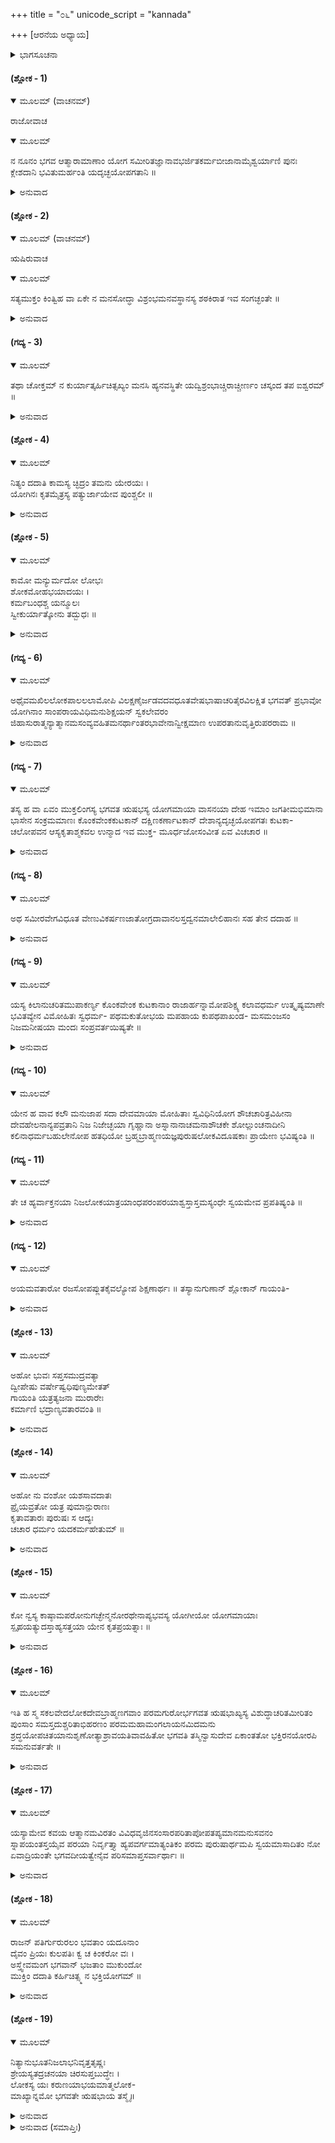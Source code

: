 +++
title = "೦೬"
unicode_script = "kannada"

+++
[ಆರನೆಯ ಅಧ್ಯಾಯ]



<details><summary>ಭಾಗಸೂಚನಾ</summary>

ಋಷಭದೇವರ ದೇಹತ್ಯಾಗ
</details>

#### (ಶ್ಲೋಕ - 1)


<details open><summary>ಮೂಲಮ್ (ವಾಚನಮ್)</summary>

ರಾಜೋವಾಚ
</details>

<details open><summary>ಮೂಲಮ್</summary>

ನ ನೂನಂ ಭಗವ ಆತ್ಮಾರಾಮಾಣಾಂ ಯೋಗ ಸಮೀರಿತಜ್ಞಾನಾವಭರ್ಜಿತಕರ್ಮಬೀಜಾನಾಮೈಶ್ವರ್ಯಾಣಿ ಪುನಃ ಕ್ಲೇಶದಾನಿ ಭವಿತುಮರ್ಹಂತಿ ಯದೃಚ್ಛಯೋಪಗತಾನಿ  ॥
</details>

<details><summary>ಅನುವಾದ</summary>

ರಾಜಾ ಪರೀಕ್ಷಿತನು — ಕೇಳಿದನು ಮುನಿವರ್ಯರೇ! ಯೋಗರೂಪವಾದ ವಾಯುವಿನ ಮೂಲಕ ಪ್ರಜ್ವಲಿತ ವಾದ ಜ್ಞಾನಾಗ್ನಿಯಿಂದ ರಾಗಾದಿ ಕರ್ಮಬೀಜಗಳು ಸುಟ್ಟು ಹೋಗಿರುವಂತಹ ಆತ್ಮಾರಾಮ ಮುನಿಗಳಿಗೆ ದೈವವಶಾತ್ ಸ್ವತಃ ಅಣಿಮಾದಿ ಸಿದ್ಧಿಗಳು ದೊರಕಿದರೆ, ಅವು ಅವರಿಗೆ ರಾಗ-ದ್ವೇಷಾದಿ ಕ್ಲೇಶಗಳಿಗೆ ಕಾರಣಗಳಾಗುವುದೇ ಇಲ್ಲ. ಹಾಗಿರುವಾಗ ಭಗವಾನ್ ಋಷಭದೇವರು ಅವನ್ನು ಏಕೆ ಸ್ವೀಕರಿಸಲಿಲ್ಲ? ॥1॥
</details>

#### (ಶ್ಲೋಕ - 2)


<details open><summary>ಮೂಲಮ್ (ವಾಚನಮ್)</summary>

ಋಷಿರುವಾಚ
</details>

<details open><summary>ಮೂಲಮ್</summary>

ಸತ್ಯಮುಕ್ತಂ ಕಿಂತ್ವಿಹ ವಾ ಏಕೇ ನ ಮನಸೋದ್ಧಾ ವಿಶ್ರಂಭಮನವಸ್ಥಾನಸ್ಯ ಶಠಕಿರಾತ ಇವ ಸಂಗಚ್ಛಂತೇ ॥
</details>

<details><summary>ಅನುವಾದ</summary>

ಶ್ರೀಶುಕಮಹಾಮುನಿಗಳು ಹೇಳುತ್ತಾರೆ — ರಾಜೇಂದ್ರನೇ! ನೀನು ಹೇಳಿರುವುದು ಸರಿಯಾಗಿದೆ. ಆದರೆ ಧೂರ್ತನಾದ ಬೇಡನು ಮೃಗಗಳು ತನ್ನ ಬಲೆಯಲ್ಲಿ ಬಂದು ಬಿದ್ದು ತನ್ನ ಹಿಡಿತದಲ್ಲಿದ್ದರೂ ಅವುಗಳ ಮೇಲೆ ಭರವಸೆಯನ್ನು ಇಡುವುದಿಲ್ಲ; ಹಾಗೆಯೇ ಬುದ್ಧಿವಂತರಾದವರು ಈ ಚಂಚಲವಾದ ಚಿತ್ತದ ಮೇಲೆ ಭರವಸೆಯನ್ನಿಡುವುದಿಲ್ಲ. ॥2॥
</details>

#### (ಗದ್ಯ - 3)


<details open><summary>ಮೂಲಮ್</summary>

ತಥಾ ಚೋಕ್ತಮ್ ನ ಕುರ್ಯಾತ್ಕರ್ಹಿಚಿತ್ಸಖ್ಯಂ ಮನಸಿ ಹ್ಯನವಸ್ಥಿತೇ ಯದ್ವಿಶ್ರಂಭಾಚ್ಚಿರಾಚ್ಚೀರ್ಣಂ ಚಸ್ಕಂದ ತಪ ಐಶ್ವರಮ್ ॥
</details>

<details><summary>ಅನುವಾದ</summary>

ಈ ಪ್ರಸಿದ್ಧವಾದ ಶ್ಲೋಕಗಳು ಇದೇ ಅಭಿಪ್ರಾಯವನ್ನು ಸಾರುತ್ತಿವೆ ಈ ಚಂಚಲವಾದ ಚಿತ್ತದಲ್ಲಿ ಎಂದಿಗೂ ಸ್ನೇಹ-ನಂಬಿಕೆ ಗಳನ್ನಿಡಬಾರದು. ಇದರಲ್ಲಿ ನಂಬಿಕೆಯನ್ನಿಟ್ಟಿದ್ದರಿಂದಲೇ ಬಹುಮಂದಿ ಯೋಗೀಶ್ವರರು ತಾವು ಚಿರಕಾಲದಿಂದ ಸಂಪಾದಿಸಿದ್ದ ತಪಸ್ಸನ್ನು ಕಳಕೊಂಡರು. ಅವರ ತಪಶ್ಶಕ್ತಿಯು ಕ್ಷಯಹೊಂದಿತು. ॥3॥
</details>

#### (ಶ್ಲೋಕ - 4)


<details open><summary>ಮೂಲಮ್</summary>

ನಿತ್ಯಂ ದದಾತಿ ಕಾಮಸ್ಯ ಚ್ಛಿದ್ರಂ ತಮನು ಯೇರಯಃ ।  
ಯೋಗಿನಃ ಕೃತಮೈತ್ರಸ್ಯ ಪತ್ಯುರ್ಜಾಯೇವ ಪುಂಶ್ಚಲೀ ॥
</details>

<details><summary>ಅನುವಾದ</summary>

ವ್ಯಭಿಚಾರಿಣಿಯಾದ ಹೆಂಗಸು ಜಾರಪುರುಷರಿಗೆ ಅವಕಾಶಕೊಟ್ಟು ತನ್ನಲ್ಲಿ ನಂಬಿಕೆಯ ನ್ನಿಟ್ಟಿರುವ ಪತಿಯನ್ನು ಅವರ ಮೂಲಕ ಕೊಲ್ಲಿಸುವಂತೆಯೇ ಯೋಗಿಯು ತನ್ನ ಮನಸ್ಸಿನ ಮೇಲೆ ವಿಶ್ವಾಸವನ್ನಿಟ್ಟರೆ ಆ ಮನಸ್ಸು ಕಾಮಕ್ಕೂ, ಅದರ ಜೊತೆಗಾರರಾದ ಕ್ರೋಧವೇ ಮುಂತಾದವುಗಳು ಆ ಯೋಗಿಯ ಮೇಲೆ ಆಕ್ರಮಣ ಮಾಡಲು ಅವಕಾಶವನ್ನು ಕಲ್ಪಿಸಿಕೊಟ್ಟ ಅವನನ್ನು ನಷ್ಟ- ಭ್ರಷ್ಟನನ್ನಾಗಿ ಮಾಡುತ್ತದೆ. ॥4॥
</details>

#### (ಶ್ಲೋಕ - 5)


<details open><summary>ಮೂಲಮ್</summary>

ಕಾಮೋ ಮನ್ಯುರ್ಮದೋ ಲೋಭಃ  
ಶೋಕಮೋಹಭಯಾದಯಃ ।  
ಕರ್ಮಬಂಧಶ್ಚ ಯನ್ಮೂಲಃ  
ಸ್ವೀಕುರ್ಯಾತ್ಕೋನು ತದ್ಬುಧಃ ॥
</details>

<details><summary>ಅನುವಾದ</summary>

ಕಾಮ-ಕ್ರೋಧ- ಮದ-ಲೋಭ-ಶೋಕ-ಮೋಹ ಮತ್ತು ಭಯಗಳೇ ಮುಂತಾದ ಶತ್ರುಗಳಿಗೂ ಮತ್ತು ಕರ್ಮಬಂಧನಕ್ಕೂ ಈ ಮನಸ್ಸೇ ಮೂಲವಾದುದು. ಇದರ ಮೇಲೆ ಯಾವುದೇ ಬುದ್ಧಿವಂತನು ಭರವಸೆಯನ್ನಿಡಬಾರದು. ॥5॥
</details>

#### (ಗದ್ಯ - 6)


<details open><summary>ಮೂಲಮ್</summary>

ಅಥೈವಮಖಿಲಲೋಕಪಾಲಲಲಾಮೋಪಿ ವಿಲಕ್ಷಣೈರ್ಜಡವದವಧೂತವೇಷಭಾಷಾಚರಿತೈರವಿಲಕ್ಷಿತ ಭಗವತ್ ಪ್ರಭಾವೋ ಯೋಗಿನಾಂ ಸಾಂಪರಾಯವಿಧಿಮನುಶಿಕ್ಷಯನ್ ಸ್ವಕಲೇವರಂ ಜಿಹಾಸುರಾತ್ಮನ್ಯಾತ್ಮಾನಮಸಂವ್ಯವಹಿತಮನರ್ಥಾಂತರಭಾವೇನಾನ್ವೀಕ್ಷಮಾಣ ಉಪರತಾನುವೃತ್ತಿರುಪರರಾಮ ॥
</details>

<details><summary>ಅನುವಾದ</summary>

ಇದರಿಂದಲೇ ಭಗವಾನ್ ಋಷಭದೇವರು ಇಂದ್ರಾದಿ ಸಮಸ್ತ ಲೋಕಪಾಲಕರಿಗೆ ಭೂಷಣಸ್ವರೂಪರಾಗಿದ್ದರೂ, ಅವರು ಜಡ-ಮೂರ್ಖಮನುಷ್ಯನಂತೆ ಅವಧೂತರಿಗೆ ಸರಿಹೋಲುವ ನಾನಾ ವೇಷ, ಭಾಷೆ, ಆಚರಣೆಗಳಿಂದ ತನ್ನ ಈಶ್ವರೀಯ ಪ್ರಭಾವವನ್ನು ಮರೆಮಾಚಿಕೊಂಡಿದ್ದರು. ಕೊನೆಗೆ ಅವರು ಯೋಗಿಗಳಿಗೆ ದೇಹ ತ್ಯಾಗದ ವಿಧಿಯನ್ನು ಕಲಿಸುವುದಕ್ಕಾಗಿ ತನ್ನ ಶರೀರವನ್ನು ತ್ಯಜಿಸಲು ಬಯಸಿದರು. ಅವರು ತನ್ನ ಅಂತಃಕರಣದಲ್ಲಿ ಅಭೇದರೂಪದಿಂದ ಸ್ಥಿತನಾದ ಪರಮಾತ್ಮನನ್ನು ಅಭಿನ್ನರೂಪದಿಂದ ನೋಡುತ್ತಾ ವಾಸನೆಗಳ ಅನುವೃತ್ತಿಯನ್ನು ಬಿಟ್ಟು ಲಿಂಗದೇಹದ ಅಭಿಮಾನವನ್ನೂ ಪೂರ್ಣವಾಗಿ ತೊರೆದಿದ್ದರು. ॥6॥
</details>

#### (ಗದ್ಯ - 7)


<details open><summary>ಮೂಲಮ್</summary>

ತಸ್ಯ ಹ ವಾ ಏವಂ ಮುಕ್ತಲಿಂಗಸ್ಯ ಭಗವತ ಋಷಭಸ್ಯ ಯೋಗಮಾಯಾ ವಾಸನಯಾ ದೇಹ ಇಮಾಂ ಜಗತೀಮಭಿಮಾನಾ ಭಾಸೇನ ಸಂಕ್ರಮಮಾಣಃ  ಕೊಂಕವೇಂಕಕುಟಕಾನ್ ದಕ್ಷಿಣಕರ್ಣಾಟಕಾನ್ ದೇಶಾನ್ಯದೃಚ್ಛಯೋಪಗತಃ ಕುಟಕಾ- ಚಲೋಪವನ ಆಸ್ಯಕೃತಾಶ್ಮಕವಲ ಉನ್ಮಾದ ಇವ  ಮುಕ್ತ- ಮೂರ್ಧಜೋಸಂವೀತ ಏವ ವಿಚಚಾರ ॥
</details>

<details><summary>ಅನುವಾದ</summary>

ಹೀಗೆ ಲಿಂಗದೇಹದ ಅಭಿಮಾನದಿಂದ ಮುಕ್ತರಾದ ಭಗವಾನ್ ಋಷಭದೇವರ ಶರೀರವು ಯೋಗ ಮಾಯೆಯ ವಾಸನೆಯಿಂದ ಕೇವಲ ಅಭಿಮಾನದ ಆಭಾಸವನ್ನೇ ಆಶ್ರಯಿಸಿ ಭೂಮಿಯಲ್ಲಿ ಸಂಚರಿಸುತ್ತಿತ್ತು. ಅವರು ದೈವವಶದಿಂದ ಕೊಂಕಣ ವೆಂಕಟಾಚಲ ಮತ್ತು ದಕ್ಷಿಣದ ಕನ್ನಡದ ದೇಶಗಳಿಗೆ ಕಟಕಗಿರಿಯ ಉಪವನದಲ್ಲಿ ಬಾಯಿಗೆ ಕಲ್ಲುಗಳನ್ನು ಹಾಕಿಕೊಂಡು, ಕೂದಲನ್ನು ಕೆದರಿಕೊಂಡು ಉನ್ಮತ್ತರಂತೆ ದಿಗಂಬರರಾಗಿ ತಿರುಗಾಡ ತೊಡಗಿದರು. ॥7॥
</details>

#### (ಗದ್ಯ - 8)


<details open><summary>ಮೂಲಮ್</summary>

ಅಥ ಸಮೀರವೇಗವಿಧೂತ ವೇಣುವಿಕರ್ಷಣಜಾತೋಗ್ರದಾವಾನಲಸ್ತದ್ವನಮಾಲೇಲಿಹಾನಃ ಸಹ ತೇನ ದದಾಹ ॥
</details>

<details><summary>ಅನುವಾದ</summary>

ಅದೇ ಸಮಯದಲ್ಲಿ ಬಿರುಗಾಳಿ ಯೊಂದು ಭರ್ರನೇ ಬೀಸಿ ಬಿದಿರು ಮೇಳೆಗಳ ತಿಕ್ಕಾಟದಿಂದ ಹುಟ್ಟಿದ ಕಾಡುಗಿಚ್ಚು ಭುಗಿಲೆದ್ದು ಕೆಂಪುಜ್ಞಾಲೆಗಳಿಂದ ಇಡೀ ಅರಣ್ಯವನ್ನೂ ಹಾಗೂ ಅಲ್ಲಿ ಸಂಚರಿಸುತ್ತಿದ್ದ ಋಷಭ ದೇವರ ದೇಹವನ್ನೂ ಕಬಳಿಸಿ ಭಸ್ಮಮಾಡಿಬಿಟ್ಟಿತು. ॥8॥
</details>

#### (ಗದ್ಯ - 9)


<details open><summary>ಮೂಲಮ್</summary>

ಯಸ್ಯ ಕಿಲಾನುಚರಿತಮುಪಾಕರ್ಣ್ಯ ಕೊಂಕವೇಂಕ ಕುಟಕಾನಾಂ ರಾಜಾರ್ಹನ್ನಾಮೋಪಶಿಕ್ಷ್ಯ ಕಲಾವಧರ್ಮ ಉತ್ಕೃಷ್ಯಮಾಣೇ ಭವಿತವ್ಯೇನ ವಿಮೋಹಿತಃ ಸ್ವಧರ್ಮ- ಪಥಮಕುತೋಭಯ ಮಪಹಾಯ ಕುಪಥಪಾಖಂಡ- ಮಸಮಂಜಸಂ ನಿಜಮನೀಷಯಾ ಮಂದಃ ಸಂಪ್ರವರ್ತಯಿಷ್ಯತೇ ॥
</details>

<details><summary>ಅನುವಾದ</summary>

ಎಲೈ ರಾಜನೇ! ಕಲಿಯುಗದಲ್ಲಿ ಅಧರ್ಮವು ವೃದ್ಧಿ ಹೊಂದಿದಾಗ ಕೊಂಕ, ವೆಂಕ ಮತ್ತು ಕುಟಕದೇಶಗಳಿಗೆ ಅಧಿಪತಿಯಾದ ಮಂದಮತಿಯಾದ ಓರ್ವ ರಾಜನಾದ ಅರ್ಹತ್ ಎಂಬುವನು ಶ್ರೀಋಷಭದೇವರ ಆಶ್ರಮಧರ್ಮಗಳನ್ನು ಮೀರಿದ ಆಚರಣೆಯ ವೃತ್ತಾಂತವನ್ನು ಕೇಳಿ, ತಾನು ಅದಕ್ಕೆ ಅಧಿಕಾರಿಯಲ್ಲದಿದ್ದರೂ ಅದನ್ನು ಅನುಕರಿಸುತ್ತಾ ನಿರ್ಭಯನಾಗಿ ಸ್ವಧರ್ಮವನ್ನು ಬಿಟ್ಟು ಪಾಖಂಡ ಧರ್ಮದ ಮಾರ್ಗವನ್ನು ಜನರಲ್ಲಿ ಪ್ರಚಾರ ಮಾಡುವನು. ॥9॥
</details>

#### (ಗದ್ಯ - 10)


<details open><summary>ಮೂಲಮ್</summary>

ಯೇನ ಹ ವಾವ ಕಲೌ ಮನುಜಾಪ ಸದಾ ದೇವಮಾಯಾ  ಮೋಹಿತಾಃ  ಸ್ವವಿಧಿನಿಯೋಗ ಶೌಚಚಾರಿತ್ರವಿಹೀನಾ  ದೇವಹೇಲನಾನ್ಯಪವ್ರತಾನಿ ನಿಜ ನಿಜೇಚ್ಛಯಾ ಗೃಹ್ಣಾನಾ  ಅಸ್ನಾನಾನಾಚಮನಾಶೌಚಕೇ  ಶೋಲ್ಲುಂಚನಾದೀನಿ ಕಲಿನಾಧರ್ಮಬಹುಲೇನೋಪ ಹತಧಿಯೋ  ಬ್ರಹ್ಮಬ್ರಾಹ್ಮಣಯಜ್ಞಪುರುಷಲೋಕವಿದೂಷಕಾಃ ಪ್ರಾಯೇಣ ಭವಿಷ್ಯಂತಿ ॥
</details>

#### (ಗದ್ಯ - 11)


<details open><summary>ಮೂಲಮ್</summary>

ತೇ ಚ ಹ್ಯರ್ವಾಕ್ತನಯಾ ನಿಜಲೋಕಯಾತ್ರಯಾಂಧಪರಂಪರಯಾಶ್ವಸ್ತಾಸ್ತಮಸ್ಯಂಧೇ ಸ್ವಯಮೇವ ಪ್ರಪತಿಷ್ಯಂತಿ ॥
</details>

<details><summary>ಅನುವಾದ</summary>

ಅದರಿಂದ ಕಲಿಯುಗದಲ್ಲಿ ದೇವಮಾಯೆಯಿಂದ ಮೋಹಿತರಾದ ಅನೇಕ ಮನುಷ್ಯರು ತಮ್ಮ ಶಾಸ್ತ್ರವಿಹಿತವಾದ ಶೌಚಾಚಾರವನ್ನು ಬಿಟ್ಟು ಬಿಡುವರು. ವೇದವನ್ನೂ, ಬ್ರಾಹ್ಮಣರನ್ನೂ, ಯಜ್ಞಪುರುಷನನ್ನೂ ನಿಂದಿಸತೊಡಗುವರು ಹಾಗೂ ವೇದವಿರುದ್ಧವಾದ ಅಂಧ ಪರಂಪರೆಯಿಂದ ಪ್ರೋತ್ಸಾಹಿತರಾಗಿ ಅವರಲ್ಲಿ ವಿಶ್ವಾಸವನ್ನಿಟ್ಟು, ಸ್ನಾನಮಾಡದಿರುವುದು, ಆಚಮನ ಮಾಡದಿರುವುದು, ಅಶುದ್ಧವಾಗಿರುವುದು, ಕೇಶಗಳನ್ನು ಕೀಳಿಸಿಕೊಳ್ಳುವುದು ಮುಂತಾಗಿ ಸ್ವೇಚ್ಛೆಯಿಂದ ವರ್ತಿಸುತ್ತಾ ತಾವಾಗಿಯೇ ಅಂಧತಮಸ್ಸಿನಲ್ಲಿ ಬೀಳುವರು. ಅದು ಅವರ ಪತನಕ್ಕೆ ಕಾರಣವಾಗುವುದು. ॥10-11॥
</details>

#### (ಗದ್ಯ - 12)


<details open><summary>ಮೂಲಮ್</summary>

ಅಯಮವತಾರೋ ರಜಸೋಪಪ್ಲುತಕೈವಲ್ಯೋಪ ಶಿಕ್ಷಣಾರ್ಥಃ ॥ ತಸ್ಯಾನುಗುಣಾನ್ ಶ್ಲೋಕಾನ್ ಗಾಯಂತಿ-
</details>

<details><summary>ಅನುವಾದ</summary>

ಶ್ರೀಭಗವಂತನು ರಜೋಗುಣದಿಂದ ತುಂಬಿರುವ ಜನರಿಗೆ ಮೋಕ್ಷಮಾರ್ಗದ ಶಿಕ್ಷಣಕೊಡಲು ಈ ಋಷಭ ಅವತಾರ ವನ್ನು ಮಾಡಿದನು. ॥12॥
</details>

#### (ಶ್ಲೋಕ - 13)


<details open><summary>ಮೂಲಮ್</summary>

ಅಹೋ ಭುವಃ ಸಪ್ತಸಮುದ್ರವತ್ಯಾ  
ದ್ವೀಪೇಷು ವರ್ಷೇಷ್ವಧಿಪುಣ್ಯಮೇತತ್  
ಗಾಯಂತಿ ಯತ್ರತ್ಯಜನಾ ಮುರಾರೇಃ  
ಕರ್ಮಾಣಿ ಭದ್ರಾಣ್ಯವತಾರವಂತಿ ॥
</details>

<details><summary>ಅನುವಾದ</summary>

ಈ ಅವತಾರದ ದಿವ್ಯ ಗುಣಗಳನ್ನು ವರ್ಣಿಸುವ ಈ ಶ್ಲೋಕಗಳನ್ನು ವಿದ್ವಾಂಸರು ಹಾಡುತ್ತಾ ಬಂದಿದ್ದಾರೆ — ಆಹಾ! ಏಳು ಸಮುದ್ರಗಳಿಂದ ಕೂಡಿದ ಸಮಸ್ತ ದ್ವೀಪಗಳಲ್ಲಿಯೂ, ವರ್ಷಗಳಲ್ಲಿಯೂ ಈ ಭಾರತ ವರ್ಷವು ಎಂತಹ ಪುಣ್ಯಭೂಮಿಯಾಗಿದೆ! ಇಲ್ಲಿಯ ಜನರು ಶ್ರೀಹರಿಯ ಮಂಗಳಮಯ ಅವತಾರ ಚರಿತ್ರೆಗಳನ್ನು ಹಾಡುತ್ತಾ ಇರುತ್ತಾರೆ. ॥13॥
</details>

#### (ಶ್ಲೋಕ - 14)


<details open><summary>ಮೂಲಮ್</summary>

ಅಹೋ ನು ವಂಶೋ ಯಶಸಾವದಾತಃ  
ಪ್ರೈಯವ್ರತೋ ಯತ್ರ ಪುಮಾನ್ಪುರಾಣಃ  
ಕೃತಾವತಾರಃ ಪುರುಷಃ ಸ ಆದ್ಯಃ  
ಚಚಾರ ಧರ್ಮಂ ಯದಕರ್ಮಹೇತುಮ್ ॥
</details>

<details><summary>ಅನುವಾದ</summary>

ಆಹಾ! ಮಹಾರಾಜಾ ಪ್ರಿಯವ್ರತನ ವಂಶವು ಉಜ್ವಲವಾದ ಕೀರ್ತಿಯಿಂದ ಕೂಡಿ ಅತ್ಯಂತ ಪವಿತ್ರವಾಗಿದೆ. ಅದರಲ್ಲಿಯೇ ಪುರಾಣಪುರುಷನಾದ ಆದಿನಾರಾಯಣನು ಋಷಭಾವತಾರವನ್ನು ತಾಳಿ ಮೋಕ್ಷವನ್ನು ದೊರಕಿಸು ವಂತಹ ಪರಮಹಂಸಧರ್ಮವನ್ನು ಆಚರಿಸಿದನು. ॥14॥
</details>

#### (ಶ್ಲೋಕ - 15)


<details open><summary>ಮೂಲಮ್</summary>

ಕೋ ನ್ವಸ್ಯ ಕಾಷ್ಠಾಮಪರೋನುಗಚ್ಛೇನ್ಮನೋರಥೇನಾಪ್ಯಭವಸ್ಯ ಯೋಗೀಯೋ ಯೋಗಮಾಯಾಃ ಸ್ಪೃಹಯತ್ಯುದಸ್ತಾಹ್ಯಸತ್ತಯಾ ಯೇನ ಕೃತಪ್ರಯತ್ನಾಃ ॥
</details>

<details><summary>ಅನುವಾದ</summary>

ಆಹಾ! ಈ ಜನ್ಮರಹಿತ ಭಗವಾನ್ ಋಷಭ ದೇವರ ಅಸಾಧಾರಣವಾದ ನಡೆವಳಿಕೆಯನ್ನು ಇತರ ಯೋಗಿಗಳು ಮನಸ್ಸಿನಿಂದಲೂ ಮುಟ್ಟಲಾರರು. ಏಕೆಂದರೆ, ಯೋಗಿಗಳು ಯಾವ ಯೋಗಸಿದ್ಧಿಗಳಿಗಾಗಿ ಆಶಿಸಿ ನಿರಂತರ ಪ್ರಯತ್ನಿಸುತ್ತಾರೋ, ಆ ಸಿದ್ಧಿಗಳೆಲ್ಲವೂ ತಾವಾಗಿಯೇ ಪ್ರಾಪ್ತವಾಗಿದ್ದರೂ ಅವನ್ನು ಅಸತ್ತೆಂದು ಭಾವಿಸಿ ನಿರಾಕರಿಸಿಬಿಟ್ಟನು. ॥15॥
</details>

#### (ಶ್ಲೋಕ - 16)


<details open><summary>ಮೂಲಮ್</summary>

ಇತಿ ಹ ಸ್ಮ ಸಕಲವೇದಲೋಕದೇವಬ್ರಾಹ್ಮಣಗವಾಂ ಪರಮಗುರೋರ್ಭಗವತ ಋಷಭಾಖ್ಯಸ್ಯ ವಿಶುದ್ಧಾಚರಿತಮೀರಿತಂ ಪುಂಸಾಂ ಸಮಸ್ತದುಶ್ಚರಿತಾಭಿಹರಣಂ ಪರಮಮಹಾಮಂಗಲಾಯನಮಿದಮನು ಶ್ರದ್ಧಯೋಪಚಿತಯಾನುಶೃಣೋತ್ಯಾಶ್ರಾವಯತಿವಾವಹಿತೋ ಭಗವತಿ ತಸ್ಮಿನ್ವಾಸುದೇವ ಏಕಾಂತತೋ ಭಕ್ತಿರನಯೋರಪಿ ಸಮನುವರ್ತತೇ ॥
</details>

<details><summary>ಅನುವಾದ</summary>

ಪರೀಕ್ಷಿದ್ರಾಜೇಂದ್ರಾ! ಹೀಗೆ ನಾನು ನಿನಗೆ ಸಮಸ್ತ ವೇದಗಳು, ಲೋಕಗಳು, ಬ್ರಾಹ್ಮಣರು ಮತ್ತು ಗೋವುಗಳು ಇವರೆಲ್ಲರಿಗೂ ಪರಮಗುರುವಾಗಿರುವ ಭಗವಾನ್ ಶ್ರೀಋಷಭ ದೇವರ ಪರಿಶುದ್ಧವಾದ ಚರಿತ್ರೆಯನ್ನು ವರ್ಣಿಸಿರುವೆನು. ಇದು ಮನುಷ್ಯರ ಸಮಸ್ತ ಪಾಪಗಳನ್ನು ಕಳೆಯುವಂತಹುದು. ಪರಮ ಮಂಗಳಮಯವಾದ ಈ ಪವಿತ್ರ ಚರಿತ್ರೆಯನ್ನು ಏಕಾಗ್ರಚಿತ್ತದಿಂದ ಶ್ರದ್ಧಾ ಪೂರ್ವಕ ನಿರಂತರವಾಗಿ ಕೇಳುವ, ಹೇಳುವ ಮನುಷ್ಯರಿಗೆ ಭಗವಾನ್ ವಾಸುದೇವನಲ್ಲಿ ಅನನ್ಯವಾದ ಭಕ್ತಿಯು ಉಂಟಾಗುವುದು. ॥16॥
</details>

#### (ಶ್ಲೋಕ - 17)


<details open><summary>ಮೂಲಮ್</summary>

ಯಸ್ಯಾಮೇವ ಕವಯ ಆತ್ಮಾನಮವಿರತಂ ವಿವಿಧವೃಜಿನಸಂಸಾರಪರಿತಾಪೋಪತಪ್ಯಮಾನಮನುಸವನಂ ಸ್ನಾಪಯಂತಸ್ತಯೈವ ಪರಯಾ ನಿರ್ವೃತ್ತ್ಯಾ ಹ್ಯಪವರ್ಗಮಾತ್ಯಂತಿಕಂ ಪರಮ ಪುರುಷಾರ್ಥಮಪಿ ಸ್ವಯಮಾಸಾದಿತಂ ನೋ ಏವಾದ್ರಿಯಂತೇ ಭಗವದೀಯತ್ವೇನೈವ ಪರಿಸಮಾಪ್ತಸರ್ವಾರ್ಥಾಃ ॥
</details>

<details><summary>ಅನುವಾದ</summary>

ಬಗೆ-ಬಗೆಯ ಪಾಪಗಳಿಂದ ತುಂಬಿರುವ ಸಾಂಸಾರಿಕ ತಾಪಗಳಿಂದ ಬೆಂದು-ನೊಂದಿರುವ ಪಂಡಿತರು ತಮ್ಮ ಅಂತಃಕರಣವನ್ನು ಈ ಭಕ್ತಿರಸ ವಾಹಿನಿಯಲ್ಲಿ ನಿರಂತರವಾಗಿ ಮೀಯಿಸುವರು. ಅದರಿಂದ ಅವರಿಗೆ ದೊರೆಯುವ ಪರಮ ಶಾಂತಿಯು ವರ್ಣನಾತೀತವಾದುದು. ಅದನ್ನು ಪಡೆದ ಸುಕೃತಿಗಳು ತಾನಾಗಿಯೇ ಒದಗಿ ಬರುವ ಮೋಕ್ಷವೆಂಬ ಪರಮ ಪುರುಷಾರ್ಥವನ್ನು ಕೂಡ ಆದರಿಸುವುದಿಲ್ಲ. ಶ್ರೀಭಗವಂತನಿಗೆ ಸ್ವಕೀಯರಾಗಿದ್ದರಿಂದಲೇ ಅವರ ಸಮಸ್ತ ಪುರುಷಾರ್ಥಗಳು ಈಡೇರುತ್ತವೆ. ॥17॥
</details>

#### (ಶ್ಲೋಕ - 18)


<details open><summary>ಮೂಲಮ್</summary>

ರಾಜನ್ ಪತಿರ್ಗುರುರಲಂ ಭವತಾಂ ಯದೂನಾಂ  
ದೈವಂ ಪ್ರಿಯಃ ಕುಲಪತಿಃ ಕ್ವ ಚ ಕಿಂಕರೋ ವಃ  ।  
ಅಸ್ತ್ವೇವಮಂಗ ಭಗವಾನ್ ಭಜತಾಂ ಮುಕುಂದೋ  
ಮುಕ್ತಿಂ ದದಾತಿ ಕರ್ಹಿಚಿತ್ಸ್ಮ ನ ಭಕ್ತಿಯೋಗಮ್  ॥
</details>

<details><summary>ಅನುವಾದ</summary>

ಎಲೈ ರಾಜನೇ! ಭಗವಾನ್ ಶ್ರೀಕೃಷ್ಣನು ಸ್ವಯಂ ಪಾಂಡವರ ಮತ್ತು ಯದುವಂಶೀಯರ ರಕ್ಷಕನೂ, ಗುರುವೂ, ಇಷ್ಟದೇವನೂ, ಸಖನೂ, ಕುಲಪತಿಯೂ ಆಗಿದ್ದನು. ಇಷ್ಟು ಮಾತ್ರವಲ್ಲ; ಕೆಲವೊಮ್ಮೆ ನಿಮ್ಮ ಆಜ್ಞಾಕಾರಿ ಸೇವಕನೂ ಆಗಿರುತ್ತಿದ್ದನು. ಹೀಗೆಯೇ ಶ್ರೀಭಗವಂತನು ತನ್ನನ್ನು ಭಜಿಸುವ ಇತರ ಭಕ್ತರಿಗೂ ಈ ಉಪಕಾರಗಳನ್ನಲ್ಲದೆ ಮುಕ್ತಿಯನ್ನು ದಯಪಾಲಿಸುವನು. ಆದರೆ ಅದಕ್ಕೂ ಅತಿಶಯವಾಗಿರುವ ಭಕ್ತಿಯೋಗವನ್ನು ಮಾತ್ರ ಸುಲಭವಾಗಿ ಕೊಡುವುದಿಲ್ಲ. ॥18॥
</details>

#### (ಶ್ಲೋಕ - 19)


<details open><summary>ಮೂಲಮ್</summary>

ನಿತ್ಯಾನುಭೂತನಿಜಲಾಭನಿವೃತ್ತತೃಷ್ಣಃ  
ಶ್ರೇಯಸ್ಯತದ್ರಚನಯಾ ಚಿರಸುಪ್ತಬುದ್ಧೇಃ ।  
ಲೋಕಸ್ಯ ಯಃ ಕರುಣಯಾಭಯಮಾತ್ಮಲೋಕ-  
ಮಾಖ್ಯಾನ್ನಮೋ ಭಗವತೇ ಋಷಭಾಯ ತಸ್ಮೈ॥
</details>

<details><summary>ಅನುವಾದ</summary>

ನಿರಂತರವಾಗಿ ಆತ್ಮಾನುಭವದಲ್ಲಿ ಮುಳುಗಿದವನಾಗಿ, ಎಲ್ಲ ಕಾಮನೆಗಳನ್ನು ಕಳೆದುಕೊಂಡವನಾಗಿದ್ದ, ಕೃತಕೃತ್ಯನಾದ ಮಹಾಪುರುಷನು-ನಿರಂತರವಾಗಿ ವಿಷಯ ಭೋಗಗಳಲ್ಲಿ ಮುಳುಗಿ ತಮ್ಮ ವಾಸ್ತವಿಕ ಶ್ರೇಯಸ್ಸನ್ನು ಮರೆತಿರುವ ಜನರಲ್ಲಿ ದಯೆದೋರಿ ಅವರಿಗೆ ನಿರ್ಭಯವಾದ ಆತ್ಮಸ್ವರೂಪವನ್ನು ಉಪದೇಶ ಮಾಡಿದ ಆ ಭಗವಾನ್ ಋಷಭದೇವನಿಗೆ ನಮಸ್ಕಾರವು.॥19॥
</details>

<details><summary>ಅನುವಾದ (ಸಮಾಪ್ತಿಃ)</summary>

ಆರನೆಯ ಅಧ್ಯಾಯವು ಮುಗಿಯಿತು. ॥6॥  
ಇತಿ ಶ್ರೀಮದ್ಭಾಗವತೇ ಮಹಾಪುರಾಣೇ ಪಾರಮಹಂಸ್ಯಾಂ ಸಂಹಿತಾಯಾಂ ಪಂಚಮಸ್ಕಂಧೇ ಋಷಭದೇವಾನುಚರಿತೇ ಷಷ್ಠೋಽಧ್ಯಾಯಃ ॥6॥
</details>
